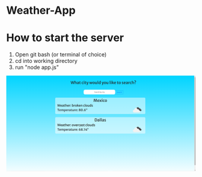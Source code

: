 # Weather-App

<h1>How to start the server</h1>
<ol>
  <li>Open git bash (or terminal of choice)</li>  
  <li>cd into working directory</li>
  <li>run "node app.js"</li>
</ol>

<img src="/images/Screenshot 1.png" />
